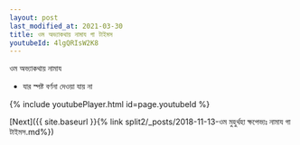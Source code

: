 ```yaml
---
layout: post
last_modified_at: 2021-03-30
title: ওম অভ্যাকথায় নামায গা টাইমস
youtubeId: 4lgQRIsW2K8
---
```

 
 
 ওম অভ্যাকথায় নামায  
 
 -  যার স্পষ্ট বর্ণনা দেওয়া যায় না 
 
  
 
  
 
 
 
 
 
 


{% include youtubePlayer.html id=page.youtubeId %}
 
[Next]({{ site.baseurl }}{% link  split2/_posts/2018-11-13-ওম মুহুর্থহা ক্ষপেভ্যঃ নামায গা টাইমস.md%})
 
